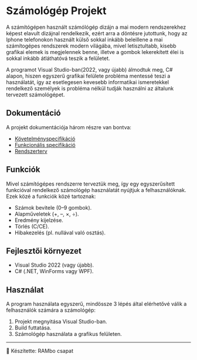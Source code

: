 # Számológép Projekt

A számítógépen használt számólógép dizájn a mai modern rendszerekhez képest elavult dizájnal rendelkezik, ezért arra a döntésre jutottunk, hogy az Iphone telefonokon használt külső sokkal inkább beleillene a mai számítogépes rendszerek modern világába, mivel letisztultabb, kisebb grafikai elemek is megjelennek benne, illetve a gombok lekerekített élei is sokkal inkább átláthatóvá teszik a felületet.

A programot Visual Studio-ban(2022, vagy újabb) álmodtuk meg, C# alapon, hiszen egyszerű grafikai felülete probléma mentessé teszi a használatát, így az esetlegesen kevesebb informatikai ismeretekkel rendelkező személyek is probléma nélkül tudják használni az általunk tervezett számológépet.


## Dokumentáció

A projekt dokumentációja három részre van bontva:

- [Követelményspecifikáció](Kovspec.md)  
- [Funkcionális specifikáció](projectDocumentation.md)  
- [Rendszerterv](RendSpec.md)  

## Funkciók
Mivel számítógépes rendszerre terveztük meg, így egy egyszerűsített funkcióval rendelkező számológép használatát nyújtjuk a felhasználóknak. Ezek közé a funkciók közé tartoznak:
- Számok bevitele (0–9 gombok).
- Alapműveletek (+, –, ×, ÷).
- Eredmény kijelzése.
- Törlés (C/CE).
- Hibakezelés (pl. nullával való osztás).

## Fejlesztői környezet
- Visual Studio 2022 (vagy újabb).  
- C# (.NET, WinForms vagy WPF).

## Használat
A program használata egyszerű, mindössze 3 lépés által elérhetővé válik a felhasználók számára a számológép:
1. Projekt megnyitása Visual Studio-ban.  
2. Build futtatása.  
3. Számológép használata a grafikus felületen.  

---

📌 Készítette: RAMbo csapat
